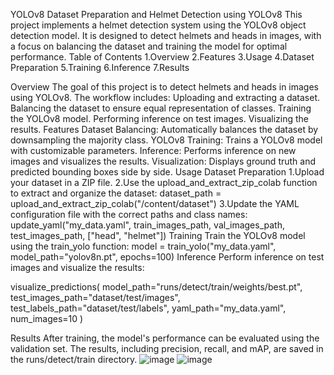 YOLOv8 Dataset Preparation and Helmet Detection using YOLOv8
This project implements a helmet detection system using the YOLOv8 object detection model. It is designed to detect helmets and heads in images, with a focus on balancing the dataset and training the model for optimal performance.
Table of Contents
1.Overview
2.Features
3.Usage
4.Dataset Preparation
5.Training
6.Inference
7.Results

Overview
The goal of this project is to detect helmets and heads in images using YOLOv8. The workflow includes:
Uploading and extracting a dataset.
Balancing the dataset to ensure equal representation of classes.
Training the YOLOv8 model.
Performing inference on test images.
Visualizing the results.
Features
Dataset Balancing: Automatically balances the dataset by downsampling the majority class.
YOLOv8 Training: Trains a YOLOv8 model with customizable parameters.
Inference: Performs inference on new images and visualizes the results.
Visualization: Displays ground truth and predicted bounding boxes side by side.
Usage
Dataset Preparation
1.Upload your dataset in a ZIP file.
2.Use the upload_and_extract_zip_colab function to extract and organize the dataset:
dataset_path = upload_and_extract_zip_colab("/content/dataset")
3.Update the YAML configuration file with the correct paths and class names:
update_yaml("my_data.yaml", train_images_path, val_images_path, test_images_path, ["head", "helmet"])
Training
Train the YOLOv8 model using the train_yolo function:
model = train_yolo("my_data.yaml", model_path="yolov8n.pt", epochs=100)
Inference
Perform inference on test images and visualize the results:

visualize_predictions(
    model_path="runs/detect/train/weights/best.pt",
    test_images_path="dataset/test/images",
    test_labels_path="dataset/test/labels",
    yaml_path="my_data.yaml",
    num_images=10
)

Results
After training, the model's performance can be evaluated using the validation set. The results, including precision, recall, and mAP, are saved in the runs/detect/train directory.
![image](https://github.com/user-attachments/assets/b151fa33-a82e-47d1-9d94-d2394bf17a6d)
![image](https://github.com/user-attachments/assets/aec1333f-9e07-42d7-8cae-6b9311a9a246)



